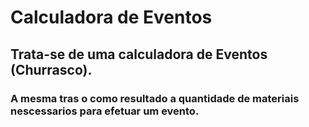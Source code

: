 # Calculadora de Eventos

## Trata-se de uma calculadora de Eventos (Churrasco).
### A mesma tras o como resultado a quantidade de materiais nescessarios para efetuar um evento.
